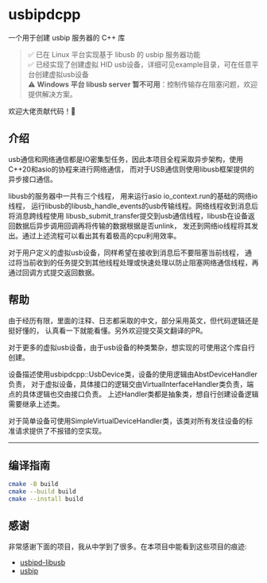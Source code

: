 # usbipdcpp

一个用于创建 usbip 服务器的 C++ 库

> ✅ 已在 Linux 平台实现基于 libusb 的 usbip 服务器功能  
> ✅ 已经实现了创建虚拟 HID usb设备，详细可见example目录，可在任意平台创建虚拟usb设备  
> ⚠️ **Windows 平台 libusb server 暂不可用**：控制传输存在阻塞问题，欢迎提供解决方案。

欢迎大佬贡献代码！🚀

## 介绍

usb通信和网络通信都是IO密集型任务，因此本项目全程采取异步架构，使用C++20和asio的协程来进行网络通信，
而对于USB通信则使用libusb框架提供的异步接口通信。

libusb的服务器中一共有三个线程， 用来运行asio io_context.run的基础的网络io线程，
运行libusb的libusb_handle_events的usb传输线程。网络线程收到消息后将消息跨线程使用
libusb_submit_transfer提交到usb通信线程，libusb在设备返回数据后异步调用回调再将传输的数据根据是否unlink，
发还到网络io线程将其发出。通过上述流程可以看出其有着极高的cpu利用效率。

对于用户定义的虚拟usb设备，同样希望在接收到消息后不要阻塞当前线程，
通过将当前收到的任务提交到其他线程处理或快速处理以防止阻塞网络通信线程，再通过回调方式提交返回数据。

## 帮助
由于经历有限，里面的注释、日志都采取的中文，部分采用英文，但代码逻辑还是挺好懂的，
认真看一下就能看懂。另外欢迎提交英文翻译的PR。

对于更多的虚拟usb设备，由于usb设备的种类繁杂，想实现的可使用这个库自行创建。

设备描述使用usbipdcpp::UsbDevice类，设备的使用逻辑由AbstDeviceHandler负责，
对于虚拟设备，具体接口的逻辑交由VirtualInterfaceHandler类负责，端点的具体逻辑也交由接口负责。
上述Handler类都是抽象类，想自行创建设备逻辑需要继承上述类。

对于简单设备可使用SimpleVirtualDeviceHandler类，该类对所有发往设备的标准请求提供了不报错的空实现。


---

## 编译指南
```bash
cmake -B build
cmake --build build
cmake --install build
```

## 感谢 
非常感谢下面的项目，我从中学到了很多。在本项目中能看到这些项目的痕迹:  
- [usbipd-libusb](https://github.com/raydudu/usbipd-libusb)  
- [usbip](https://github.com/jiegec/usbip)  
